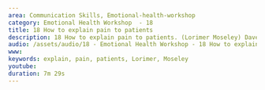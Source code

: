 ```yaml
---
area: Communication Skills, Emotional-health-workshop
category: Emotional Health Workshop  - 18
title: 18 How to explain pain to patients
description: 18 How to explain pain to patients. (Lorimer Moseley) Dave Tomson
audio: /assets/audio/18 - Emotional Health Workshop - 18 How to explain pain to patients. (Lorimer Moseley) Dave Tomson - MQ.mp3
www: 
keywords: explain, pain, patients, Lorimer, Moseley
youtube: 
duration: 7m 29s
--- 
```

